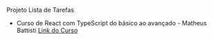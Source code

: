 Projeto Lista de Tarefas

- Curso de React com TypeScript do básico ao avançado - Matheus Battisti
  [Link do Curso](https://app.horadecodar.com.br/course/curso-react-com-typescript)
